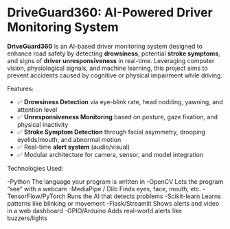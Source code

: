 # DriveGuard360: AI-Powered Driver Monitoring System

**DriveGuard360** is an AI-based driver monitoring system designed to enhance road safety by detecting **drowsiness**, potential **stroke symptoms**, and signs of **driver unresponsiveness** in real-time. Leveraging computer vision, physiological signals, and machine learning, this project aims to prevent accidents caused by cognitive or physical impairment while driving.

Features:

- ✅ **Drowsiness Detection** via eye-blink rate, head nodding, yawning, and attention level
- ✅ **Unresponsiveness Monitoring** based on posture, gaze fixation, and physical inactivity
- ✅ **Stroke Symptom Detection** through facial asymmetry, drooping eyelids/mouth, and abnormal motion
- ✅ Real-time **alert system** (audio/visual)
- ✅ Modular architecture for camera, sensor, and model integration

Technologies Used:

-Python	The language your program is written in
-OpenCV	Lets the program “see” with a webcam
-MediaPipe / Dlib	Finds eyes, face, mouth, etc.
-TensorFlow/PyTorch	Runs the AI that detects problems
-Scikit-learn	Learns patterns like blinking or movement
-Flask/Streamlit	Shows alerts and video in a web dashboard
-GPIO/Arduino	Adds real-world alerts like buzzers/lights


